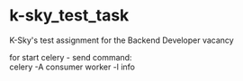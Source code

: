 # k-sky_test_task
K-Sky's test assignment for the Backend Developer vacancy

for start celery - send command:  
celery -A consumer worker -l info